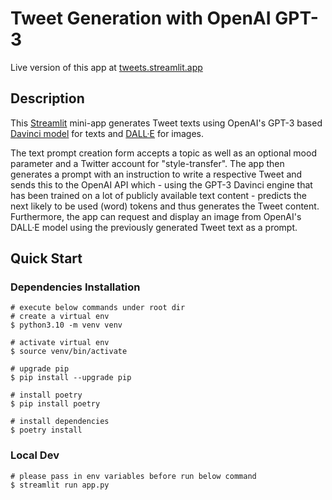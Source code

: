 # Tweet Generation with OpenAI GPT-3

Live version of this app at [tweets.streamlit.app](https://tweets.streamlit.app)

## Description

This [Streamlit](https://streamlit.io) mini-app generates Tweet texts using OpenAI's GPT-3 based [Davinci model](https://beta.openai.com/docs/models/overview) for texts and [DALL·E](https://beta.openai.com/docs/guides/images) for images.

The text prompt creation form accepts a topic as well as an optional mood parameter and a Twitter account for "style-transfer". The app then generates a prompt with an instruction to write a respective Tweet and sends this to the OpenAI API which - using the GPT-3 Davinci engine that has been trained on a lot of publicly available text content - predicts the next likely to be used (word) tokens and thus generates the Tweet content. Furthermore, the app can request and display an image from OpenAI's DALL·E model using the previously generated Tweet text as a prompt.

## Quick Start
### Dependencies Installation
```buildoutcfg
# execute below commands under root dir
# create a virtual env
$ python3.10 -m venv venv

# activate virtual env
$ source venv/bin/activate

# upgrade pip
$ pip install --upgrade pip

# install poetry
$ pip install poetry 

# install dependencies
$ poetry install 
```
### Local Dev
```
# please pass in env variables before run below command
$ streamlit run app.py
```

